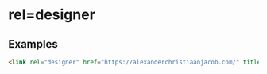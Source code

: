 
# rel=designer

## Examples

```html
<link rel="designer" href="https://alexanderchristiaanjacob.com/" title="Alexander Christiaan Jacob">
```
